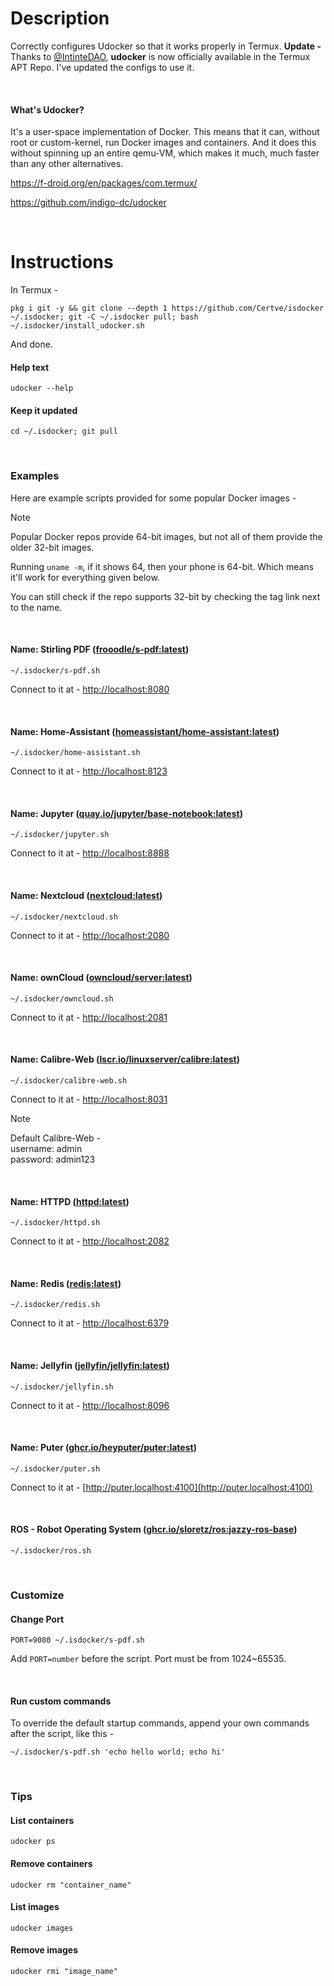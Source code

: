 # Description
Correctly configures Udocker so that it works properly in Termux.
**Update -** Thanks to [@IntinteDAO](https://github.com/termux/termux-packages/pull/24699), **udocker** is now officially available in the Termux APT Repo. I've updated the configs to use it.

<br>

#### What's Udocker?

It's a user-space implementation of Docker.
This means that it can, without root or custom-kernel, run Docker images and containers.
And it does this without spinning up an entire qemu-VM, which makes it much, much faster than any other alternatives.

https://f-droid.org/en/packages/com.termux/

https://github.com/indigo-dc/udocker

<br>

# Instructions
In Termux -
```
pkg i git -y && git clone --depth 1 https://github.com/Certve/isdocker ~/.isdocker; git -C ~/.isdocker pull; bash ~/.isdocker/install_udocker.sh
```

And done.

#### Help text

```
udocker --help
```

#### Keep it updated

```
cd ~/.isdocker; git pull
```

<br>

### Examples

Here are example scripts provided for some popular Docker images -

> [!NOTE]
> Popular Docker repos provide 64-bit images, but not all of them provide the older 32-bit images.
>
> Running `uname -m`, if it shows 64, then your phone is 64-bit. Which means it'll work for everything given below.
>
> You can still check if the repo supports 32-bit by checking the tag link next to the name.

<br>

#### Name: Stirling PDF ([frooodle/s-pdf:latest](https://hub.docker.com/r/frooodle/s-pdf/tags))

```
~/.isdocker/s-pdf.sh
```

Connect to it at - [http://localhost:8080](http://localhost:8080)

<br>

#### Name: Home-Assistant ([homeassistant/home-assistant:latest](https://hub.docker.com/r/homeassistant/home-assistant/tags))

```
~/.isdocker/home-assistant.sh
```

Connect to it at - [http://localhost:8123](http://localhost:8123)

<br>

#### Name: Jupyter ([quay.io/jupyter/base-notebook:latest](https://hub.docker.com/r/jupyter/base-notebook/tags))

```
~/.isdocker/jupyter.sh
```

Connect to it at - [http://localhost:8888](http://localhost:8888)

<br>

#### Name: Nextcloud ([nextcloud:latest](https://hub.docker.com/_/nextcloud/tags))

```
~/.isdocker/nextcloud.sh
```

Connect to it at - [http://localhost:2080](http://localhost:2080)

<br>

#### Name: ownCloud ([owncloud/server:latest](https://hub.docker.com/_/owncloud/tags))

```
~/.isdocker/owncloud.sh
```

Connect to it at - [http://localhost:2081](http://localhost:2081)

<br>

#### Name: Calibre-Web ([lscr.io/linuxserver/calibre:latest](https://hub.docker.com/r/linuxserver/calibre-web/tags))

```
~/.isdocker/calibre-web.sh
```

Connect to it at - [http://localhost:8031](http://localhost:8031)

> [!NOTE]
> Default Calibre-Web -  
> username: admin  
> password: admin123

<br>

#### Name: HTTPD ([httpd:latest](https://hub.docker.com/_/httpd/tags))

```
~/.isdocker/httpd.sh
```

Connect to it at - [http://localhost:2082](http://localhost:2082)

<br>

#### Name: Redis ([redis:latest](https://hub.docker.com/_/redis/tags))

```
~/.isdocker/redis.sh
```

Connect to it at - [http://localhost:6379](http://localhost:6379)

<br>

#### Name: Jellyfin ([jellyfin/jellyfin:latest](https://hub.docker.com/r/jellyfin/jellyfin/tags))

```
~/.isdocker/jellyfin.sh
```

Connect to it at - [http://localhost:8096](http://localhost:8096)

<br>

#### Name: Puter ([ghcr.io/heyputer/puter:latest](https://github.com/heyputer/puter/pkgs/container/puter))

```
~/.isdocker/puter.sh
```

Connect to it at - [http://puter.localhost:4100](http://puter.localhost:4100)

<br>

#### ROS - Robot Operating System ([ghcr.io/sloretz/ros:jazzy-ros-base](https://hub.docker.com/_/ros/tags))

```
~/.isdocker/ros.sh
```

<br>

### Customize

#### Change Port

```
PORT=9080 ~/.isdocker/s-pdf.sh
```

Add `PORT=number` before the script. Port must be from 1024~65535.

<br>

#### Run custom commands

To override the default startup commands, append your own commands after the script, like this -

```
~/.isdocker/s-pdf.sh 'echo hello world; echo hi'
```

<br>

### Tips

#### List containers

```
udocker ps
```

#### Remove containers

```
udocker rm "container_name"
```

#### List images

```
udocker images
```

#### Remove images

```
udocker rmi "image_name"
```

<br>

